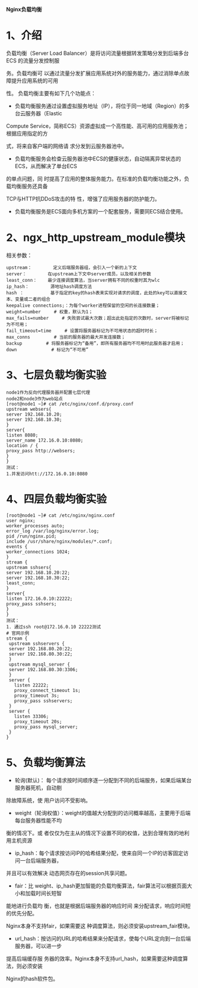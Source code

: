 **Nginx负载均衡**

# 1、介绍

负载均衡（Server Load Balancer）是将访问流量根据转发策略分发到后端多台 ECS 的流量分发控制服

务。负载均衡可 以通过流量分发扩展应用系统对外的服务能力，通过消除单点故障提升应用系统的可用

性。 负载均衡主要有如下几个功能点：

- 负载均衡服务通过设置虚拟服务地址（IP），将位于同一地域（Region）的多台云服务器（Elastic

Compute Service，简称ECS）资源虚拟成一个高性能、高可用的应用服务池；根据应用指定的方

式，将来自客户端的网络请 求分发到云服务器池中。

- 负载均衡服务会检查云服务器池中ECS的健康状态，自动隔离异常状态的ECS，从而解决了单台ECS

的单点问题，同 时提高了应用的整体服务能力。在标准的负载均衡功能之外，负载均衡服务还具备

TCP与HTTP抗DDoS攻击的特 性，增强了应用服务器的防护能力。

- 负载均衡服务是ECS面向多机方案的一个配套服务，需要同ECS结合使用。

# 2、ngx_http_upstream_module模块

相关参数：

```
upstream：        定义后端服务器组，会引入一个新的上下文
server：        在upstream上下文中server成员，以及相关的参数
least_conn：    最少连接调度算法，当server拥有不同的权重时其为wlc
ip_hash：        源地址hash调度方法
hash ：          基于指定的key的hash表来实现对请求的调度，此处的key可以直接文本、变量或二者的组合
keepalive connections;：为每个worker进程保留的空闲的长连接数量；
weight=number     # 权重，默认为1；
max_fails=number     # 失败尝试最大次数；超出此处指定的次数时，server将被标记为不可用；
fail_timeout=time     # 设置将服务器标记为不可用状态的超时时长；
max_conns         # 当前的服务器的最大并发连接数；
backup         # 将服务器标记为“备用”，即所有服务器均不可用时此服务器才启用；
down             # 标记为“不可用”
```

# 3、七层负载均衡实验

```
node1作为反向代理服务器并配置七层代理
node2和node3作为web站点
[root@node1 ~]# cat /etc/nginx/conf.d/proxy.conf
upstream websers{
server 192.168.10.20;
server 192.168.10.30;
}
server{
listen 8080;
server_name 172.16.0.10:8080;
location / {
proxy_pass http://websers;
}
}
测试：
1.并发访问htt://172.16.0.10:8080
```

# 4、四层负载均衡实验

```
[root@node1 ~]# cat /etc/nginx/nginx.conf
user nginx;
worker_processes auto;
error_log /var/log/nginx/error.log;
pid /run/nginx.pid;
include /usr/share/nginx/modules/*.conf;
events {
worker_connections 1024;
}
stream {
upstream sshsers{
server 192.168.10.20:22;
server 192.168.10.30:22;
least_conn;
}
server{
listen 172.16.0.10:22222;
proxy_pass sshsers;
}
}
测试：
1. 通过ssh root@172.16.0.10 22222测试
# 官网示例
stream {
 upstream sshservers {
 server 192.168.80.20:22;
 server 192.168.80.30:22;
 } 
 upstream mysql_server {
 server 192.168.80.30:3306;
 } 
 server {
   listen 22222;
   proxy_connect_timeout 1s;
   proxy_timeout 3s;
   proxy_pass sshservers;
 } 
 server {
   listen 33306;
   proxy_timeout 20s;
   proxy_pass mysql_server;
 } 
}
```

# 5、负载均衡算法

- 轮询(默认)： 每个请求按时间顺序逐一分配到不同的后端服务，如果后端某台服务器死机，自动剔

除故障系统，使 用户访问不受影响。

- weight（轮询权值）：weight的值越大分配到的访问概率越高，主要用于后端每台服务器性能不均

衡的情况下。或 者仅仅为在主从的情况下设置不同的权值，达到合理有效的地利用主机资源

- ip_hash：每个请求按访问IP的哈希结果分配，使来自同一个IP的访客固定访问一台后端服务器，

并且可以有效解决 动态网页存在的session共享问题。

- fair：比 weight、ip_hash更加智能的负载均衡算法，fair算法可以根据页面大小和加载时间长短智

能地进行负载均 衡，也就是根据后端服务器的响应时间 来分配请求，响应时间短的优先分配。

Nginx本身不支持fair，如果需要这 种调度算法，则必须安装upstream_fair模块。

- url_hash：按访问的URL的哈希结果来分配请求，使每个URL定向到一台后端服务器，可以进一步

提高后端缓存服 务器的效率。Nginx本身不支持url_hash，如果需要这种调度算法，则必须安装

Nginx的hash软件包。